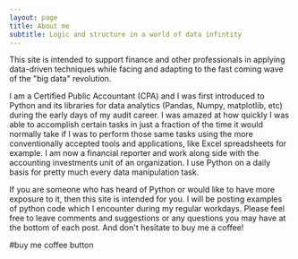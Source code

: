 ```yaml
---
layout: page
title: About me
subtitle: Logic and structure in a world of data infintity
---
```

This site is intended to support finance and other professionals in applying data-driven techniques while facing and adapting to the fast coming wave of the "big data" revolution.

I am a Certified Public Accountant (CPA) and I was first introduced to Python and its libraries for data analytics (Pandas, Numpy, matplotlib, etc) during the early days of my audit career.  I was amazed at how quickly I was able to accomplish certain tasks in just a fraction of the time it would normally take if I was to perform those same tasks using the more conventionally accepted tools and applications, like Excel spreadsheets for example. I am now a financial reporter and work along side with the accounting investments unit of an organization.  I use Python on a daily basis for pretty much every data manipulation task. 

If you are someone who has heard of Python or would like to have more exposure to it, then this site is intended for you.  I will be posting examples of python code which I encounter during my regular workdays. Please feel free to leave comments and suggestions or any questions you may have at the bottom of each post. And don't hesitate to buy me a coffee! 


 #buy me coffee button
<script type="text/javascript" src="https://cdnjs.buymeacoffee.com/1.0.0/button.prod.min.js" data-name="bmc-button" data-slug="pandaudit" data-color="#FFDD00" data-emoji=""  data-font="Cookie" data-text="Buy me a coffee" data-outline-color="#000000" data-font-color="#000000" data-coffee-color="#ffffff" ></script>
